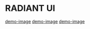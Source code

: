 # RADIANT UI
[demo-image](./radiant.tailus.io/assets/header-ss.png)
[demo-image](./radiant.tailus.io/assets/header-ss.png)
[demo-image](./radiant.tailus.io/assets/header-ss.png)
